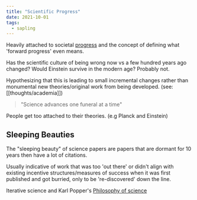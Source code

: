 ```yaml
---
title: "Scientific Progress"
date: 2021-10-01
tags:
  - sapling
---
```


Heavily attached to societal [progress](thoughts/progress.md) and the concept of defining what 'forward progress' even means.

Has the scientific culture of being wrong now vs a few hundred years ago changed? Would Einstein survive in the modern age? Probably not.

Hypothesizing that this is leading to small incremental changes rather than monumental new theories/original work from being developed. (see: [[thoughts/academia]])

> "Science advances one funeral at a time"

People get too attached to their theories. (e.g Planck and Einstein)

## Sleeping Beauties

The "sleeping beauty" of science papers are papers that are dormant for 10 years then have a lot of citations.

Usually indicative of work that was too 'out there' or didn't align with existing incentive structures/measures of success when it was first published and got burried, only to be 're-discovered' down the line.

Iterative science and Karl Popper's [Philosophy of science](thoughts/philosophy%20of%20science.md)
